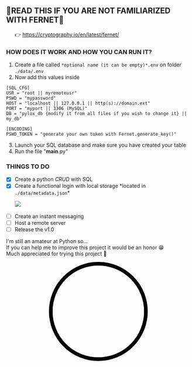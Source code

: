 ## :book:__READ THIS IF YOU ARE NOT FAMILIARIZED WITH FERNET__:book:
&nbsp;&nbsp;&nbsp;&nbsp;&nbsp;&nbsp;:point_right: https://cryptography.io/en/latest/fernet/

### __HOW DOES IT WORK AND HOW YOU CAN RUN IT?__
1. Create a file called ```*optional name (it can be empty)*.env``` on folder ```./data/.env```
2. Now add this values inside
```env dotenv.env
[SQL_CFG]
USR = "root || myremoteusr"
PSWD = "mypassword"
HOST = "localhost || 127.0.0.1 || http(s)://domain.ext"
PORT = "myport || 3306 (MySQL)"
DB = "pylox_db {modify it from all files if you wish to change it} || my_db"

[ENCODING]
PSWD_TOKEN = "generate your own token with Fernet.generate_key()"
```
3. Launch your SQL database and make sure you have created your table
4. Run the file "__main__.py"

### __THINGS TO DO__
- [x] Create a python *CRUD* with SQL
- [x] Create a functional login with local storage \*located in ```./data/metadata.json```\*<br />

&nbsp;&nbsp;&nbsp;&nbsp;&nbsp;&nbsp;![](https://progress-bar.dev/5/?title=Create%20the%20main%20page)

- [ ] Create an instant messaging
- [ ] Host a remote server
- [ ] Release the v1.0

I'm still an amateur at Python so...<br />
If you can help me to improve this project it would be an honor :grin:<br />
Much appreciated for trying this project :wave:<br />

<!--My Watermark-->
<p align="center">
  <img src="https://user-images.githubusercontent.com/86871709/179967999-26052aff-0208-48bd-a051-32c8493f4675.png" width=250 height=250
  style="border: 10px solid black; border-radius: 50%; overflow: hidden"/>
</p>

